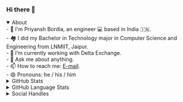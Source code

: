 ### Hi there 👋

<!-- <img src="https://media.giphy.com/media/hvRJCLFzcasrR4ia7z/giphy.gif" width="29px"> -->


<!--
**PriyanshBordia/PriyanshBordia** is a ✨ _special_ ✨ repository because its `README.md` (this file) appears on your GitHub profile.
Here are some ideas to get you started:
-->
<link href="https://cdn.jsdelivr.net/npm/bootstrap@5.0.2/dist/css/bootstrap.min.css" rel="stylesheet" integrity="sha384-EVSTQN3/azprG1Anm3QDgpJLIm9Nao0Yz1ztcQTwFspd3yD65VohhpuuCOmLASjC" crossorigin="anonymous">

<details open>
  <summary>About</summary>
- 👋 I'm Priyansh Bordia, an engineer 💻 based in India 🇮🇳. <br>
- 🏘 I did my Bachelor in Technology major in Computer Science and Engineering from LNMIIT, Jaipur. <br>
- 🔭 I’m currently working with Delta Exchange. <br>
<!-- - 🌱 I’m currently learning AI and Compiler Design; along with that, I am studying Deep Learning. <br> -->
<!-- - 👯 I’m looking to collaborate on <i>Ocean Cleanup Projects</i>. <br> -->
<!-- - 🤔 I’m looking for help with <i>Finding an interesting project</i>. <br> -->
- 💬 Ask me about <a href = "https://priyanshbordia.github.io" style="text-decoration: none !important;">anything</a>. <br>
- 📫 How to reach me: <a href = "mailto:priyanshbordia2@gmail.com">E-mail</a>. <br>
- 😄 Pronouns: he / his / him <br>
<!-- - 🎯 Life Hack: "Explore 🔥 and Explode 💣 with knowledge". <br> -->
<!-- - ⚡ Fun fact: Being at one place is not that bad.!<br> -->
</details>

<details>
<summary>GitHub Stats</summary>
<br>
	<img align="center"  height="200vh" width="410vw" src="https://github-readme-stats.vercel.app/api?username=PriyanshBordia&show_icons=true&theme=dracula&hide_border=true" alt="PriyanshBordia's GitHub Stats" />
	<img  align="right" height="200vh" width="410vw" src="http://github-readme-streak-stats.herokuapp.com?user=PriyanshBordia&theme=dracula&hide_border=true&date_format=M%20j%5B%2C%20Y%5D" alt="PriyanshBordia's Contribution Stats" />  
<br>
</details> 
 
<details>
  <summary>GitHub Language Stats</summary>
  <br>
  <img src="https://github-readme-stats.vercel.app/api/top-langs/?username=PriyanshBordia&layout=compact" alt="PriyanshBordia's GitHub Language Stats" />
  <br>
</details> 

<details>
  <summary>Social Handles</summary>
  <br>
	
  ![Twitter Follow](https://img.shields.io/twitter/follow/priyanshbordia_?label=Follow&style=social)
  [![Connect on LinkedIn](https://img.shields.io/badge/--linkedin?label=LinkedIn&logo=LinkedIn&style=social)](https://www.linkedin.com/in/priyanshbordia) 
<!--   [Résumé](https://drive.google.com/file/d/1-QIbu3gUQHk2LxPiANF322I9xVQ4z-hl/view) -->
<!--   [OctoProfile](https://octoprofile.now.sh/user?id=PriyanshBordia) -->
</details> 

<!-- ![GitHub followers](https://img.shields.io/github/followers/PriyanshBordia?label=Follow&style=social) -->
<!-- <p align="left"> <img src="https://komarev.com/ghpvc/?username=PriyanshBordia&label=Profile%20views&color=0e75b6&style=flat" alt="PriyanshBordia" /> </p> -->
<!--
<a href="https://github.com/PriyanshBordia" aria-label="Follow @PriyanshBordia on GitHub"><img  src="https://img.shields.io/badge/Follow👉-@PriyanshBordia-navy?style=for-the-badge"/>
</a>
-->
<!-- <img src = "https://github.com/PriyanshBordia/PriyanshBordia.github.io/blob/master/Cards/Screenshot%202021-04-25%20at%2011.08.32%20PM.png" /> -->
